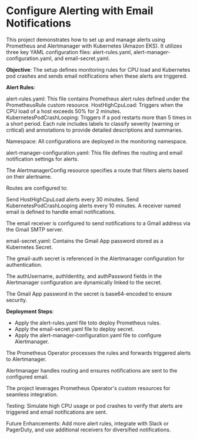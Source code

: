 # Configure Alerting with Email Notifications

This project demonstrates how to set up and manage alerts using Prometheus and Alertmanager with Kubernetes (Amazon EKS). It utilizes three key YAML configuration files: alert-rules.yaml, alert-manager-configuration.yaml, and email-secret.yaml.

**Objective**: The setup defines monitoring rules for CPU load and Kubernetes pod crashes and sends email notifications when these alerts are triggered.

**Alert Rules**:

alert-rules.yaml: This file contains Prometheus alert rules defined under the PrometheusRule custom resource.
HostHighCpuLoad: Triggers when the CPU load of a host exceeds 50% for 2 minutes.
KubernetesPodCrashLooping: Triggers if a pod restarts more than 5 times in a short period.
Each rule includes labels to classify severity (warning or critical) and annotations to provide detailed descriptions and summaries.

Namespace: All configurations are deployed in the monitoring namespace.

alert-manager-configuration.yaml: This file defines the routing and email notification settings for alerts.

The AlertmanagerConfig resource specifies a route that filters alerts based on their alertname.

Routes are configured to:

Send HostHighCpuLoad alerts every 30 minutes.
Send KubernetesPodCrashLooping alerts every 10 minutes.
A receiver named email is defined to handle email notifications.

The email receiver is configured to send notifications to a Gmail address via the Gmail SMTP server.

email-secret.yaml: Contains the Gmail App password stored as a Kubernetes Secret.

The gmail-auth secret is referenced in the Alertmanager configuration for authentication.

The authUsername, authIdentity, and authPassword fields in the Alertmanager configuration are dynamically linked to the secret.

The Gmail App password in the secret is base64-encoded to ensure security.

**Deployment Steps**:

- Apply the alert-rules.yaml file toto deploy Prometheus rules.
- Apply the email-secret.yaml file to deploy secret.
- Apply the alert-manager-configuration.yaml file to configure Alertmanager.
  
The Prometheus Operator processes the rules and forwards triggered alerts to Alertmanager.

Alertmanager handles routing and ensures notifications are sent to the configured email.

The project leverages Prometheus Operator's custom resources for seamless integration.

Testing: Simulate high CPU usage or pod crashes to verify that alerts are triggered and email notifications are sent.

Future Enhancements: Add more alert rules, integrate with Slack or PagerDuty, and use additional receivers for diversified notifications.







